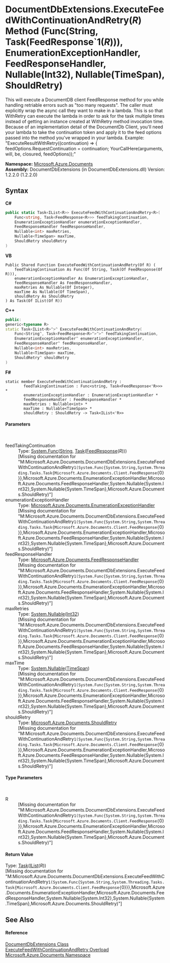 # DocumentDbExtensions.ExecuteFeedWithContinuationAndRetry(*R*) Method (Func(String, Task(FeedResponse`1(*R*))), EnumerationExceptionHandler, FeedResponseHandler, Nullable(Int32), Nullable(TimeSpan), ShouldRetry)
 

This will execute a DocumentDB client FeedResponse method for you while handling retriable errors such as "too many requests". The caller must explicitly wrap the async call they want to make in a lambda. This is so that WithRetry can execute the lambda in order to ask for the task multiple times instead of getting an instance created at WithRetry method invocation time. Because of an implementation detail of the DocumentDb Client, you'll need your lambda to take the continuation token and apply it to the feed options passed into the method you've wrapped in your lambda. Example: "ExecuteResultWithRetry((continuation) => { feedOptions.RequestContinuation = continuation; YourCallHere(arguments, will, be, closured, feedOptions));"

**Namespace:**&nbsp;<a href="856b2e23-9c8b-2618-f913-67d85d500616">Microsoft.Azure.Documents</a><br />**Assembly:**&nbsp;DocumentDbExtensions (in DocumentDbExtensions.dll) Version: 1.2.2.0 (1.2.2.0)

## Syntax

**C#**<br />
``` C#
public static Task<IList<R>> ExecuteFeedWithContinuationAndRetry<R>(
	Func<string, Task<FeedResponse<R>>> feedTakingContinuation,
	EnumerationExceptionHandler enumerationExceptionHandler,
	FeedResponseHandler feedResponseHandler,
	Nullable<int> maxRetries,
	Nullable<TimeSpan> maxTime,
	ShouldRetry shouldRetry
)

```

**VB**<br />
``` VB
Public Shared Function ExecuteFeedWithContinuationAndRetry(Of R) ( 
	feedTakingContinuation As Func(Of String, Task(Of FeedResponse(Of R))),
	enumerationExceptionHandler As EnumerationExceptionHandler,
	feedResponseHandler As FeedResponseHandler,
	maxRetries As Nullable(Of Integer),
	maxTime As Nullable(Of TimeSpan),
	shouldRetry As ShouldRetry
) As Task(Of IList(Of R))
```

**C++**<br />
``` C++
public:
generic<typename R>
static Task<IList<R>^>^ ExecuteFeedWithContinuationAndRetry(
	Func<String^, Task<FeedResponse<R>^>^>^ feedTakingContinuation, 
	EnumerationExceptionHandler^ enumerationExceptionHandler, 
	FeedResponseHandler^ feedResponseHandler, 
	Nullable<int> maxRetries, 
	Nullable<TimeSpan> maxTime, 
	ShouldRetry^ shouldRetry
)
```

**F#**<br />
``` F#
static member ExecuteFeedWithContinuationAndRetry : 
        feedTakingContinuation : Func<string, Task<FeedResponse<'R>>> * 
        enumerationExceptionHandler : EnumerationExceptionHandler * 
        feedResponseHandler : FeedResponseHandler * 
        maxRetries : Nullable<int> * 
        maxTime : Nullable<TimeSpan> * 
        shouldRetry : ShouldRetry -> Task<IList<'R>> 

```


#### Parameters
&nbsp;<dl><dt>feedTakingContinuation</dt><dd>Type: <a href="http://msdn2.microsoft.com/en-us/library/bb549151" target="_blank">System.Func</a>(<a href="http://msdn2.microsoft.com/en-us/library/s1wwdcbf" target="_blank">String</a>, <a href="http://msdn2.microsoft.com/en-us/library/dd321424" target="_blank">Task</a>(<a href="http://msdn2.microsoft.com/en-us/library/dn799203" target="_blank">FeedResponse</a>(*R*)))<br />\[Missing <param name="feedTakingContinuation"/> documentation for "M:Microsoft.Azure.Documents.DocumentDbExtensions.ExecuteFeedWithContinuationAndRetry``1(System.Func{System.String,System.Threading.Tasks.Task{Microsoft.Azure.Documents.Client.FeedResponse{``0}}},Microsoft.Azure.Documents.EnumerationExceptionHandler,Microsoft.Azure.Documents.FeedResponseHandler,System.Nullable{System.Int32},System.Nullable{System.TimeSpan},Microsoft.Azure.Documents.ShouldRetry)"\]</dd><dt>enumerationExceptionHandler</dt><dd>Type: <a href="98ab4230-aa0f-7803-7127-ba76e02bdce5">Microsoft.Azure.Documents.EnumerationExceptionHandler</a><br />\[Missing <param name="enumerationExceptionHandler"/> documentation for "M:Microsoft.Azure.Documents.DocumentDbExtensions.ExecuteFeedWithContinuationAndRetry``1(System.Func{System.String,System.Threading.Tasks.Task{Microsoft.Azure.Documents.Client.FeedResponse{``0}}},Microsoft.Azure.Documents.EnumerationExceptionHandler,Microsoft.Azure.Documents.FeedResponseHandler,System.Nullable{System.Int32},System.Nullable{System.TimeSpan},Microsoft.Azure.Documents.ShouldRetry)"\]</dd><dt>feedResponseHandler</dt><dd>Type: <a href="4bfe406d-74ce-a904-0f38-461c2c8c2540">Microsoft.Azure.Documents.FeedResponseHandler</a><br />\[Missing <param name="feedResponseHandler"/> documentation for "M:Microsoft.Azure.Documents.DocumentDbExtensions.ExecuteFeedWithContinuationAndRetry``1(System.Func{System.String,System.Threading.Tasks.Task{Microsoft.Azure.Documents.Client.FeedResponse{``0}}},Microsoft.Azure.Documents.EnumerationExceptionHandler,Microsoft.Azure.Documents.FeedResponseHandler,System.Nullable{System.Int32},System.Nullable{System.TimeSpan},Microsoft.Azure.Documents.ShouldRetry)"\]</dd><dt>maxRetries</dt><dd>Type: <a href="http://msdn2.microsoft.com/en-us/library/b3h38hb0" target="_blank">System.Nullable</a>(<a href="http://msdn2.microsoft.com/en-us/library/td2s409d" target="_blank">Int32</a>)<br />\[Missing <param name="maxRetries"/> documentation for "M:Microsoft.Azure.Documents.DocumentDbExtensions.ExecuteFeedWithContinuationAndRetry``1(System.Func{System.String,System.Threading.Tasks.Task{Microsoft.Azure.Documents.Client.FeedResponse{``0}}},Microsoft.Azure.Documents.EnumerationExceptionHandler,Microsoft.Azure.Documents.FeedResponseHandler,System.Nullable{System.Int32},System.Nullable{System.TimeSpan},Microsoft.Azure.Documents.ShouldRetry)"\]</dd><dt>maxTime</dt><dd>Type: <a href="http://msdn2.microsoft.com/en-us/library/b3h38hb0" target="_blank">System.Nullable</a>(<a href="http://msdn2.microsoft.com/en-us/library/269ew577" target="_blank">TimeSpan</a>)<br />\[Missing <param name="maxTime"/> documentation for "M:Microsoft.Azure.Documents.DocumentDbExtensions.ExecuteFeedWithContinuationAndRetry``1(System.Func{System.String,System.Threading.Tasks.Task{Microsoft.Azure.Documents.Client.FeedResponse{``0}}},Microsoft.Azure.Documents.EnumerationExceptionHandler,Microsoft.Azure.Documents.FeedResponseHandler,System.Nullable{System.Int32},System.Nullable{System.TimeSpan},Microsoft.Azure.Documents.ShouldRetry)"\]</dd><dt>shouldRetry</dt><dd>Type: <a href="fd8841db-a84c-d819-ba43-6a0f45838100">Microsoft.Azure.Documents.ShouldRetry</a><br />\[Missing <param name="shouldRetry"/> documentation for "M:Microsoft.Azure.Documents.DocumentDbExtensions.ExecuteFeedWithContinuationAndRetry``1(System.Func{System.String,System.Threading.Tasks.Task{Microsoft.Azure.Documents.Client.FeedResponse{``0}}},Microsoft.Azure.Documents.EnumerationExceptionHandler,Microsoft.Azure.Documents.FeedResponseHandler,System.Nullable{System.Int32},System.Nullable{System.TimeSpan},Microsoft.Azure.Documents.ShouldRetry)"\]</dd></dl>

#### Type Parameters
&nbsp;<dl><dt>R</dt><dd>\[Missing <typeparam name="R"/> documentation for "M:Microsoft.Azure.Documents.DocumentDbExtensions.ExecuteFeedWithContinuationAndRetry``1(System.Func{System.String,System.Threading.Tasks.Task{Microsoft.Azure.Documents.Client.FeedResponse{``0}}},Microsoft.Azure.Documents.EnumerationExceptionHandler,Microsoft.Azure.Documents.FeedResponseHandler,System.Nullable{System.Int32},System.Nullable{System.TimeSpan},Microsoft.Azure.Documents.ShouldRetry)"\]</dd></dl>

#### Return Value
Type: <a href="http://msdn2.microsoft.com/en-us/library/dd321424" target="_blank">Task</a>(<a href="http://msdn2.microsoft.com/en-us/library/5y536ey6" target="_blank">IList</a>(*R*))<br />\[Missing <returns> documentation for "M:Microsoft.Azure.Documents.DocumentDbExtensions.ExecuteFeedWithContinuationAndRetry``1(System.Func{System.String,System.Threading.Tasks.Task{Microsoft.Azure.Documents.Client.FeedResponse{``0}}},Microsoft.Azure.Documents.EnumerationExceptionHandler,Microsoft.Azure.Documents.FeedResponseHandler,System.Nullable{System.Int32},System.Nullable{System.TimeSpan},Microsoft.Azure.Documents.ShouldRetry)"\]

## See Also


#### Reference
<a href="2e7c24fb-f7c9-2314-1ff8-386e1be4f471">DocumentDbExtensions Class</a><br /><a href="05d1b2ef-8678-f782-31e8-140357b17f4d">ExecuteFeedWithContinuationAndRetry Overload</a><br /><a href="856b2e23-9c8b-2618-f913-67d85d500616">Microsoft.Azure.Documents Namespace</a><br />
